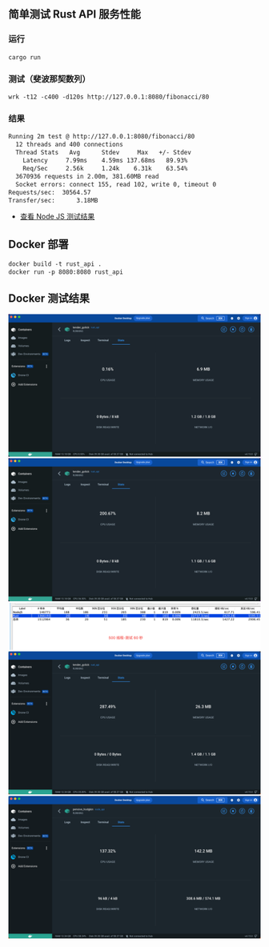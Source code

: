 ## 简单测试 Rust API 服务性能

### 运行

``` shell
cargo run
```

### 测试（斐波那契数列）
```
wrk -t12 -c400 -d120s http://127.0.0.1:8080/fibonacci/80
```

### 结果

```
Running 2m test @ http://127.0.0.1:8080/fibonacci/80
  12 threads and 400 connections
  Thread Stats   Avg      Stdev     Max   +/- Stdev
    Latency     7.99ms    4.59ms 137.68ms   89.93%
    Req/Sec     2.56k     1.24k    6.31k    63.54%
  3670936 requests in 2.00m, 381.60MB read
  Socket errors: connect 155, read 102, write 0, timeout 0
Requests/sec:  30564.57
Transfer/sec:      3.18MB
```

- [查看 Node JS 测试结果](https://github.com/yy1300326388/node_api)

## Docker 部署

```
docker build -t rust_api .
docker run -p 8080:8080 rust_api
```

## Docker 测试结果

![未测试](imgs/img2.png)
![测试中](imgs/img1.png)
![压测](imgs/img3.png)
![Rust](imgs/img4-Rust.png)
![Rust](imgs/img4-Node.png)


